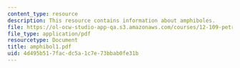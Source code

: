 ```yaml
---
content_type: resource
description: This resource contains information about amphiboles.
file: https://ol-ocw-studio-app-qa.s3.amazonaws.com/courses/12-109-petrology-fall-2005/4d495b517facdc5a1c7e73bbab0fe31b_amphibol1.pdf
file_type: application/pdf
resourcetype: Document
title: amphibol1.pdf
uid: 4d495b51-7fac-dc5a-1c7e-73bbab0fe31b
---
```

